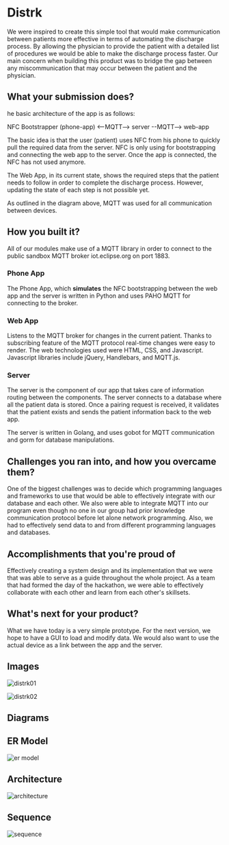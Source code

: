 # Distrk

We were inspired to create this simple tool that would make communication between patients more effective in terms of automating the discharge process. By allowing the physician to provide the patient with a detailed list of procedures we would be able to make the discharge process faster. Our main concern when building this product was to bridge the gap between any miscommunication that may occur between the patient and the physician.

## What your submission does?

he basic architecture of the app is as follows:

NFC Bootstrapper (phone-app) <--MQTT--> server --MQTT--> web-app

The basic idea is that the user (patient) uses NFC from his phone to quickly pull the required data from the server. NFC is only using for bootstrapping and connecting the web app to the server. Once the app is connected, the NFC has not used anymore.

The Web App, in its current state, shows the required steps that the patient needs to follow in order to complete the discharge process. However, updating the state of each step is not possible yet.

As outlined in the diagram above, MQTT was used for all communication between devices.

## How you built it?
All of our modules make use of a MQTT library in order to connect to the public sandbox MQTT broker iot.eclipse.org on port 1883.

### Phone App
The Phone App, which **simulates** the NFC bootstrapping between the web app and the server is written in Python and uses PAHO MQTT for connecting to the broker.

### Web App
Listens to the MQTT broker for changes in the current patient. Thanks to subscribing feature of the MQTT protocol real-time changes were easy to render. The web technologies used were HTML, CSS, and Javascript. Javascript libraries include jQuery, Handlebars, and MQTT.js.

### Server
The server is the component of our app that takes care of information routing between the components. The server connects to a database where all the patient data is stored. Once a pairing request is received, it validates that the patient exists and sends the patient information back to the web app.

The server is written in Golang, and uses gobot for MQTT communication and gorm for database manipulations.

## Challenges you ran into, and how you overcame them?
One of the biggest challenges was to decide which programming languages and frameworks to use that would be able to effectively integrate with our database and each other. We also were able to integrate MQTT into our program even though no one in our group had prior knowledge communication protocol before let alone network programming. Also, we had to effectively send data to and from different programming languages and databases.

## Accomplishments that you're proud of

Effectively creating a system design and its implementation that we were that was able to serve as a guide throughout the whole project. As a team that had formed the day of the hackathon, we were able to effectively collaborate with each other and learn from each other's skillsets.

## What's next for your product?

What we have today is a very simple prototype. For the next version, we hope to have a GUI to load and modify data. We would also want to use the actual device as a link between the app and the server.

## Images
![distrk01](https://raw.githubusercontent.com/Christopher-Hill/CodeRED_2017/master/images/DisTrk01.png)

![distrk02](https://raw.githubusercontent.com/Christopher-Hill/CodeRED_2017/master/images/DisTrk02.png)

## Diagrams

## ER Model
![er model](https://raw.githubusercontent.com/Christopher-Hill/CodeRED_2017/master/diagrams/er_model.jpg)

## Architecture
![architecture](https://raw.githubusercontent.com/Christopher-Hill/CodeRED_2017/master/diagrams/architeture.jpg)

## Sequence
![sequence](https://raw.githubusercontent.com/Christopher-Hill/CodeRED_2017/master/diagrams/sequence.jpg)
